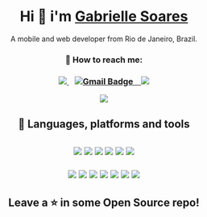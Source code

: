 <h1 align="center"> Hi 👋  i'm <a href="https://github.com/devgabrielle/">Gabrielle Soares </a> </h1>

<p align="center"> A mobile and web developer from Rio de Janeiro, Brazil. <p/>

<h3 align="center"> 🚀 How to reach me:
<h3/>
<p align="center"> 
<a href="https://www.linkedin.com/in/devgabrielle_/" rel="nofollow">
    <img src="https://camo.githubusercontent.com/a493f6833f99fb3c85788d6d9305e6b7a42b838e5ee5d138fd9a8214a7e77472/68747470733a2f2f696d672e736869656c64732e696f2f62616467652f6c696e6b6564696e2d2532333030373742352e7376673f267374796c653d666f722d7468652d6261646765266c6f676f3d6c696e6b6564696e266c6f676f436f6c6f723d7768697465" data-canonical-src="https://img.shields.io/badge/linkedin-%230077B5.svg?&amp;style=for-the-badge&amp;logo=linkedin&amp;logoColor=white" style="max-width:100%;">
  </a>
&nbsp;&nbsp;
<a href="mailto:gabriellesoares.pc@gmail.com">
	<img src="https://camo.githubusercontent.com/571384769c09e0c66b45e39b5be70f68f552db3e2b2311bc2064f0d4a9f5983b/68747470733a2f2f696d672e736869656c64732e696f2f62616467652f476d61696c2d4431343833363f7374796c653d666f722d7468652d6261646765266c6f676f3d676d61696c266c6f676f436f6c6f723d7768697465" alt="Gmail Badge" data-canonical-src="https://img.shields.io/badge/Gmail-D14836?style=for-the-badge&amp;logo=gmail&amp;logoColor=white" style="max-width:100%;">
&nbsp;&nbsp;	
<a href="https://instagram.com/dev.gabrielle" rel="nofollow">
    <img src="https://camo.githubusercontent.com/5c3f3164b340475c38f1ec3d8c6d0c6e8656fbccac25d06cfb86477079b88638/68747470733a2f2f696d672e736869656c64732e696f2f62616467652f696e7374616772616d2d2532334534343035462e7376673f267374796c653d666f722d7468652d6261646765266c6f676f3d696e7374616772616d266c6f676f436f6c6f723d7768697465" data-canonical-src="https://img.shields.io/badge/instagram-%23E4405F.svg?&amp;style=for-the-badge&amp;logo=instagram&amp;logoColor=white" style="max-width:100%;">        
  </a>
<p/>


<p align="center">
<img 
     src="https://media3.giphy.com/media/LmNwrBhejkK9EFP504/giphy.gif" />


<h2 align="center"> 🧰 Languages, platforms and tools <h2/>
<p align="center">
<img 
     src="https://img.shields.io/badge/-JavaScript-F7DF1E?style=flat-square&logo=javascript&logoColor=32264D" />
<img 
     src="https://img.shields.io/badge/Node.JS-339933?style=flat-square&logo=nodedotjs&logoColor=white" />
<img 
     src="https://img.shields.io/badge/-React-61DAFB?style=flat-square&logo=react&logoColor=32264D" />
<img 
     src="https://img.shields.io/badge/React-Native-61DAFB?style=flat-square&logo=react" />
<img
     src="https://img.shields.io/badge/-Firebase-FFCA28?style=flat-square&logo=firebase&logoColor=32264D" />
<img 
     src="https://img.shields.io/badge/-Expo-000020?style=flat-square&logo=expo" />

<p align="center">
<img
     src="https://img.shields.io/badge/-HTML5-E34F26?style=flat-square&logo=html5&logoColor=white" />
<img
     src="https://img.shields.io/badge/-CSS3-1572B6?style=flat-square&logo=css3" />
<img 
     src="https://img.shields.io/badge/-Google--Cloud-4285F4?style=flat-square&logo=google-cloud&logoColor=white" />
<img 
     src="https://img.shields.io/badge/-VSCode-007ACC?style=flat-square&logo=visual-studio-code&logoColor=white" />
<img 
     src="https://img.shields.io/badge/-npm-CB3837?style=flat-square&logo=npm" />
<img 
     src="https://img.shields.io/badge/-git-F05032?style=flat-square&logo=git&logoColor=white" />
<img
     src="https://img.shields.io/badge/-GitHub-181717?style=flat-square&logo=github" />


	


<h2 align="center"> Leave a ⭐️ in some Open Source repo! <h2/>
